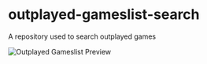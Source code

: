 # outplayed-gameslist-search

A repository used to search outplayed games

![Outplayed Gameslist Preview](https://slack-imgs.com/?c=1&o1=ro&url=https%3A%2F%2Fcodesandbox.io%2Fapi%2Fv1%2Fsandboxes%2Fs8yv4k%2Fscreenshot.png)

